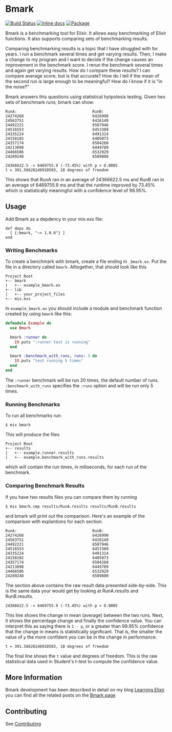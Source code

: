 # Bmark

[![Build Status](https://travis-ci.org/joekain/bmark.svg?branch=master)](https://travis-ci.org/joekain/bmark)  [![Inline docs](http://inch-ci.org/github/joekain/bmark.svg?branch=master)](http://inch-ci.org/github/joekain/bmark)  [![Package](https://img.shields.io/hexpm/v/bmark.svg)](https://hex.pm/packages/bmark)

Bmark is a benchmarking tool for Elixir.  It allows easy benchmarking of Elixir functions.  It also supports comparing sets of benchmarking results.

Comparing benchmarking results is a topic that I have struggled with for years.  I run a benchmark several times and get varying results.  Then, I make a change to my program and I want to decide if the change causes an improvement in the benchmark score.  I rerun the benchmark several times and again get varying results.  How do I compare these results?  I can compare average score, but is that accurate?  How do I tell if the mean of the second run is large enough to be meaningful?  How do I know if it is "in the noise?"

Bmark answers this questions using statistical hytpotesis testing.  Given two sets of benchmark runs, bmark can show:

    RunA:                                 RunB:
    24274268                              6426990
    24563751                              6416149
    24492221                              6507946
    24516553                              6453309
    24335224                              6491314
    24158102                              6405073
    24357174                              6504260
    24213098                              6449789
    24466586                              6532929
    24289248                              6509800

    24366622.5 -> 6469755.9 (-73.45%) with p < 0.0005
    t = 391.56626146910503, 18 degrees of freedom

This shows that RunA ran in an average of 24366622.5 ms and RunB ran in an average of 6469755.9 ms and that the runtime improved by 73.45% which is statistically meaningful with a confidence level of 99.95%.

## Usage

Add Bmark as a depdency in your mix.exs file:

    def deps do
      [ {:bmark, "~> 1.0.0"} ]
    end

### Writing Benchmarks

To create a benchmark with bmark, create a file ending in `_bmark.ex`.  Put the file in a directory called `bmark`.  Alltogether, that should look like this

    Project Root
    +-- bmark
    |   +-- example_bmark.ex
    +-- lib
    |   +-- your_project_files
    +-- mix.exs

In `example_bmark.ex` you should include a module and benchmark function created by using `bmark`
like this:

```elixir
defmodule Example do
  use Bmark

  bmark :runner do
    IO.puts ":runner test is running"
  end

  bmark :benchmark_with_runs, runs: 5 do
    IO.puts "test running 5 times"
  end
end
```

The `:runner` benchmark will be run 20 times, the default number of runs.  `:benchmark_with_runs` specifies the `:runs` option and will be run only 5 times.

### Running Benchmarks

To run all benchmarks run:

    $ mix bmark

This will produce the files

    Project Root
    +-- results
    |   +-- example.runner.results
    |   +-- example.benchmark_with_runs.results

which will contain the run times, in miliseconds, for each run of the benchmark.

### Comparing Benchmark Results

If you have two results files you can compare them by running

    $ mix bmark.cmp results/RunA.results results/RunB.results

and bmark will print out the comparison.  Here's an example of the comparison with explantions for each section:

    RunA:                                 RunB:
    24274268                              6426990
    24563751                              6416149
    24492221                              6507946
    24516553                              6453309
    24335224                              6491314
    24158102                              6405073
    24357174                              6504260
    24213098                              6449789
    24466586                              6532929
    24289248                              6509800

The section above contains the raw result data presented side-by-side.  This is the same data your would get by looking at RunA.results and RunB.results.

    24366622.5 -> 6469755.9 (-73.45%) with p < 0.0005

This line shows the change in mean (average) between the two runs. Next, it shows the percentage change and finally the confidence value.  You can interpret this as saying there is `1 - p`, or a greater than 99.95% confidence that the change in means is statistically significant.  That is, the smaller the value of `p` the more confident you can be in the change in performance.

    t = 391.56626146910503, 18 degrees of freedom

The final line shows the `t` value and degrees of freedom.  This is the raw statistical data used in Student's t-test to compute the confidence value.

## More Information

Bmark development has been described in detail on my blog [Learning Elixir](http://learningelixir.joekain.com/) you can find all the related posts on the [Bmark page](http://learningelixir.joekain.com/bmark-posts/)

## Contributing

See [Contributing](CONTRIBUTING.md)
